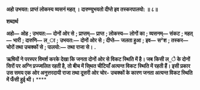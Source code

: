 **अहो उभयत: प्राप्तं लोकस्य व्यसनं महत् ।** **दारुण्युभयतो दीप्ते इव तस्करपालयो: ॥ ८॥** 

**शब्दार्थ** 

**अहो—** **ओह** **; उभयत:—** **दोनों ओर से** **; प्राप्तम्—** **प्राप्त** **; लोकस्य—** **लोगों का** **; व्यसनम्—** **संकट** **; महत्—** **भारी** **; दारुणि—** **ल_ा** **;** **उभयत:—** **दोनों ओर से** **; दीप्ते—** **जलता हुआ** **; इव—** **स²श** **; तस्कर—** **चोरों तथा उचक्कों से** **; पालयो:—** **तथा राजा से।** **.** 

**ऋषियों ने परस्पर विमर्श करके देखा कि जनता दोनों ओर से विकट स्थिति में है। जब** **किसी ल_े के दोनों सिरों पर अग्नि प्रज्ज्वलित रहती है, तो बीच में सि्थत चीटियाँ अत्यन्त विकट** **स्थिति में रहती हैं। इसी प्रकार उस समय एक ओर अनुत्तरदायी राजा तथा दूसरी ओर चोर-** **उचक्कों के कारण जनता अत्यन्त विकट स्थिति में फँसी हुई थी।** **** 